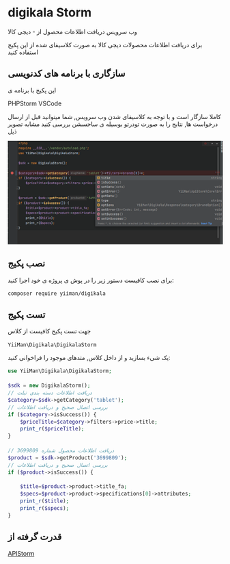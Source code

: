 # digikala Storm
وب سرویس دریافت اطلاعات محصول از - دیجی کالا

برای دریافت اطلاعات محصولات دیجی کالا به صورت کلاسیفای شده از این پکیج استفاده کنید
## سازگاری با برنامه های کدنویسی
این پکیج با برنامه ی 

PHPStorm
VSCode

کاملا سازگار است و با توجه به کلاسیفای شدن وب سرویس, شما میتوانید قبل از ارسال درخواست ها, نتایج را به صورت تودرتو بوسیله ی ساجسشن بررسی کنید مشابه تصویر ذیل

![](https://github.com/apistorm-dev/digikala/blob/main/.pictures/1.png)

## نصب پکیج
برای نصب کافیست دستور زیر را در پوش ی پروژه ی خود اجرا کنید:

```bash 
composer require yiiman/digikala
```
## تست پکیج
جهت تست پکیج کافیست از کلاس

``YiiMan\Digikala\DigikalaStorm``

یک شیء بسازید و از داخل کلاس, متدهای موجود را فراخوانی کنید:
```php
use YiiMan\Digikala\DigikalaStorm;

$sdk = new DigikalaStorm();
// دریافت اطلاعات دسته بندی تبلت
$category=$sdk->getCategory('tablet');
// بررسی اتصال صحیح و دریافت اطلاعات
if ($category->isSuccess()) {
    $priceTitle=$category->filters->price->title;
    print_r($priceTitle);
}

// دریافت اطلاعات محصول شماره 3699809
$product = $sdk->getProduct('3699809');
// بررسی اتصال صحیح و دریافت اطلاعات
if ($product->isSuccess()) {
    
    $title=$product->product->title_fa;
    $specs=$product->product->specifications[0]->attributes;
    print_r($title);
    print_r($specs);
}
```

## قدرت گرفته از
[APIStorm](https://github.com/apistorm-dev)